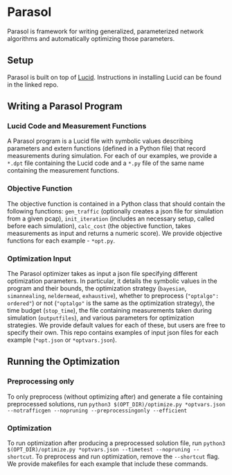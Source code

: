 # Parasol
Parasol is framework for writing generalized, parameterized network algorithms and automatically optimizing those parameters.

## Setup
Parasol is built on top of [Lucid](https://github.com/PrincetonUniversity/lucid). Instructions in installing Lucid can be found in the linked repo.

## Writing a Parasol Program
### Lucid Code and Measurement Functions
A Parasol program is a Lucid file with symbolic values describing parameters and extern functions (defined in a Python file) that record measurements during simulation. For each of our examples, we provide a ``*.dpt`` file containing the Lucid code and a ``*.py`` file of the same name containing the measurement functions.

### Objective Function
The objective function is contained in a Python class that should contain the following functions: ``gen_traffic`` (optionally creates a json file for simulation from a given pcap), ``init_iteration`` (includes an necessary setup, called before each simulation), ``calc_cost`` (the objective function, takes measurements as input and returns a numeric score). We provide objective functions for each example - ``*opt.py``.

### Optimization Input
The Parasol optimizer takes as input a json file specifying different optimization parameters. In particular, it details the symbolic values in the program and their bounds, the optimization strategy (``bayesian``, ``simannealing``, ``neldermead``, ``exhaustive``), whether to preprocess (``"optalgo": ordered"``) or not (``"optalgo"`` is the same as the optimization strategy), the time budget (``stop_time``), the file containing measurements taken during simulation (``outputfiles``), and various parameters for optimization strategies. We provide default values for each of these, but users are free to specify their own. This repo contains examples of input json files for each example (``*opt.json`` or ``*optvars.json``).

## Running the Optimization
### Preprocessing only
To only preprocess (without optimizing after) and generate a file containing preprocessed solutions, run ``python3 $(OPT_DIR)/optimize.py *optvars.json --notrafficgen --nopruning --preprocessingonly --efficient``

### Optimization
To run optimization after producing a preprocessed solution file, run ``python3 $(OPT_DIR)/optimize.py *optvars.json --timetest --nopruning --shortcut``. To preprocess and run optimization, remove the ``--shortcut`` flag. We provide makefiles for each example that include these commands.